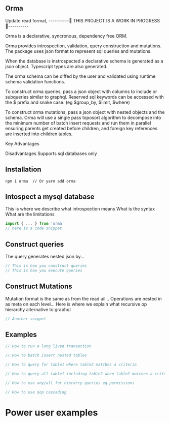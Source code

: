 ## Orma
Update read format,
----------🚧 THIS PROJECT IS A WORK IN PROGRESS 🚧----------

Orma is a declarative, syncronous, dependency free ORM.

Orma provides introspection, validation, query construction and mutations. 
The package uses json format to represent sql queries and mutations.

When the database is instrospected a declarative schema is generated as a json object.
Typescript types are also generated. 

The orma schema can be diffed by the user and validated using runtime schema validation functions.

To construct orma queries, pass a json object with columns to include or subqueries similar to graphql. Reserved sql keywords can be accessed with the $ prefix and snake case. (eg $group_by, $limit, $where)

To construct orma mutations, pass a json object with nested objects and the schema. Orma
will use a single pass toposort algorithm to decompose into the minimum number of batch
insert requests and run them in parallel ensuring parents get created before children,
and foreign key references are inserted into children tables.

Key Advantages


Disadvantages
Supports sql databases only


## Installation
```
npm i orma  // Or yarn add orma
```

## Intospect a mysql database
This is where we describe what introspection means
What is the syntax
What are the limitations

```js
import { ... } from 'orma'
// here is a code snippet
```
## Construct queries
The query generates nested json by...
```js
// This is how you construct queries
// This is how you execute queries
```

## Construct Mutations
Mutation format is the same as from the read uil...
Operations are nested in as meta on each level...
Here is where we explain what recursive op hierarchy alternative to graphql
```js
// Another snippet
```

## Examples

```js
// How to run a long lived transaction
```

```js
// How to batch insert nested tables
```

```js
// How to query for table1 where table2 matches a criteria
```

```js
// How to query all table1 including table2 when table2 matches a criteria
```

```js
// How to use any/all for hierarcy queries eg permissions
```

```js
// How to use $op cascading
```

# Power user examples
